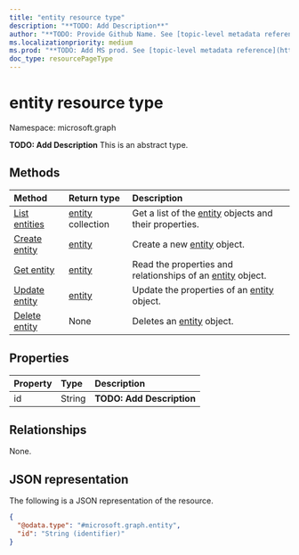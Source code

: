 ```yaml
---
title: "entity resource type"
description: "**TODO: Add Description**"
author: "**TODO: Provide Github Name. See [topic-level metadata reference](https://msgo.azurewebsites.net/add/document/guidelines/metadata.html#topic-level-metadata)**"
ms.localizationpriority: medium
ms.prod: "**TODO: Add MS prod. See [topic-level metadata reference](https://msgo.azurewebsites.net/add/document/guidelines/metadata.html#topic-level-metadata)**"
doc_type: resourcePageType
---
```


# entity resource type

Namespace: microsoft.graph



**TODO: Add Description**
This is an abstract type.

## Methods
|Method|Return type|Description|
|:---|:---|:---|
|[List entities](../api/entity-list.md)|[entity](../resources/entity.md) collection|Get a list of the [entity](../resources/entity.md) objects and their properties.|
|[Create entity](../api/entity-create.md)|[entity](../resources/entity.md)|Create a new [entity](../resources/entity.md) object.|
|[Get entity](../api/entity-get.md)|[entity](../resources/entity.md)|Read the properties and relationships of an [entity](../resources/entity.md) object.|
|[Update entity](../api/entity-update.md)|[entity](../resources/entity.md)|Update the properties of an [entity](../resources/entity.md) object.|
|[Delete entity](../api/entity-delete.md)|None|Deletes an [entity](../resources/entity.md) object.|

## Properties
|Property|Type|Description|
|:---|:---|:---|
|id|String|**TODO: Add Description**|

## Relationships
None.

## JSON representation
The following is a JSON representation of the resource.
<!-- {
  "blockType": "resource",
  "keyProperty": "id",
  "@odata.type": "microsoft.graph.entity",
  "openType": false
}
-->
``` json
{
  "@odata.type": "#microsoft.graph.entity",
  "id": "String (identifier)"
}
```

